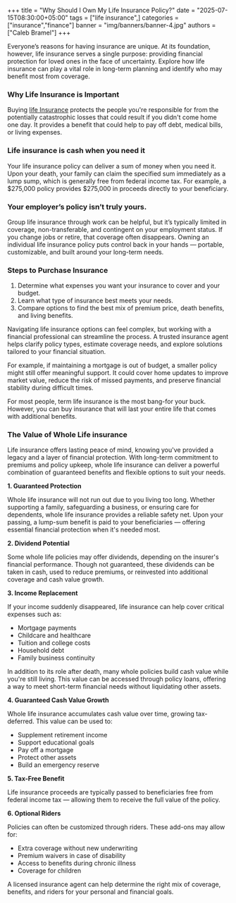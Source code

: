 +++
title = "Why Should I Own My Life Insurance Policy?"
date = "2025-07-15T08:30:00+05:00"
tags = ["life insurance",]
categories = ["insurance","finance"]
banner = "img/banners/banner-4.jpg"
authors = ["Caleb Bramel"]
+++

Everyone’s reasons for having insurance are unique. At its foundation, however, life insurance serves a single purpose: providing financial protection for loved ones in the face of uncertainty. Explore how life insurance can play a vital role in long-term planning and identify who may benefit most from coverage.


### Why Life Insurance is Important
Buying [life Insurance](/quote) protects the people you're responsible for from the potentially catastrophic losses that could result if you didn't come home one day. It provides a benefit that could help to pay off debt, medical bills, or living expenses.

### Life insurance is cash when you need it

Your life insurance policy can deliver a sum of money when you need it. Upon your death, your family can claim the specified sum immediately as a lump sump, which is generally free from federal income tax. For example, a $275,000 policy provides $275,000 in proceeds directly to your beneficiary.

### Your employer’s policy isn’t truly yours.
Group life insurance through work can be helpful, but it’s typically limited in coverage, non-transferable, and contingent on your employment status. If you change jobs or retire, that coverage often disappears. Owning an individual life insurance policy puts control back in your hands — portable, customizable, and built around your long-term needs.

### Steps to Purchase Insurance
1. Determine what expenses you want your insurance to cover and your budget.
2. Learn what type of insurance best meets your needs.
3. Compare options to find the best mix of premium price, death benefits, and living benefits.

Navigating life insurance options can feel complex, but working with a financial professional can streamline the process. A trusted insurance agent helps clarify policy types, estimate coverage needs, and explore solutions tailored to your financial situation.

For example, if maintaining a mortgage is out of budget, a smaller policy might still offer meaningful support. It could cover home updates to improve market value, reduce the risk of missed payments, and preserve financial stability during difficult times.

For most people, term life insurance is the most bang-for your buck. However, you can buy insurance that will last your entire life that comes with additional benefits.

### The Value of Whole Life insurance

Life insurance offers lasting peace of mind, knowing you've provided a legacy and a layer of financial protection. With long-term commitment to premiums and policy upkeep, whole life insurance can deliver a powerful combination of guaranteed benefits and flexible options to suit your needs.

**1. Guaranteed Protection**

Whole life insurance will not run out due to you living too long. Whether supporting a family, safeguarding a business, or ensuring care for dependents, whole life insurance provides a reliable safety net. Upon your passing, a lump-sum benefit is paid to your beneficiaries — offering essential financial protection when it's needed most.

**2. Dividend Potential**

Some whole life policies may offer dividends, depending on the insurer's financial performance. Though not guaranteed, these dividends can be taken in cash, used to reduce premiums, or reinvested into additional coverage and cash value growth.

**3. Income Replacement**

If your income suddenly disappeared, life insurance can help cover critical expenses such as:
- Mortgage payments
- Childcare and healthcare
- Tuition and college costs
- Household debt
- Family business continuity

In addition to its role after death, many whole policies build cash value while you're still living. This value can be accessed through policy loans, offering a way to meet short-term financial needs without liquidating other assets.

**4. Guaranteed Cash Value Growth**

Whole life insurance accumulates cash value over time, growing tax-deferred. This value can be used to:
- Supplement retirement income
- Support educational goals
- Pay off a mortgage
- Protect other assets
- Build an emergency reserve

**5. Tax-Free Benefit**

Life insurance proceeds are typically passed to beneficiaries free from federal income tax — allowing them to receive the full value of the policy.

**6. Optional Riders**

Policies can often be customized through riders. These add-ons may allow for:
- Extra coverage without new underwriting
- Premium waivers in case of disability
- Access to benefits during chronic illness
- Coverage for children

A licensed insurance agent can help determine the right mix of coverage, benefits, and riders for your personal and financial goals.